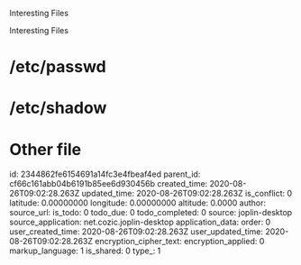 Interesting Files

Interesting Files

# /etc/passwd

# /etc/shadow


# Other file

id: 2344862fe6154691a14fc3e4fbeaf4ed
parent_id: cf66c161abb04b6191b85ee6d930456b
created_time: 2020-08-26T09:02:28.263Z
updated_time: 2020-08-26T09:02:28.263Z
is_conflict: 0
latitude: 0.00000000
longitude: 0.00000000
altitude: 0.0000
author: 
source_url: 
is_todo: 0
todo_due: 0
todo_completed: 0
source: joplin-desktop
source_application: net.cozic.joplin-desktop
application_data: 
order: 0
user_created_time: 2020-08-26T09:02:28.263Z
user_updated_time: 2020-08-26T09:02:28.263Z
encryption_cipher_text: 
encryption_applied: 0
markup_language: 1
is_shared: 0
type_: 1